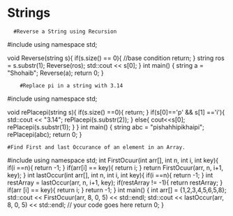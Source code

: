 # Strings

      #Reverse a String using Recursion
#include <iostream>
using namespace std;
	
void Reverse(string s){
    if(s.size() == 0){ //base condition
        return;
    }
    string ros = s.substr(1);
    Reverse(ros);
    std::cout << s[0];
}
int main() {
    string a = "Shohaib";
    Reverse(a);
    return 0;
}

		#Replace pi in a string with 3.14
	
#include <iostream>
using namespace std;

void rePlacepi(string s){
    if(s.size() ==0){
        return;
    }
    if(s[0]=='p' && s[1] =='i'){
        std::cout << "3.14";
        rePlacepi(s.substr(2));
    }
    else{
        cout<<s[0];
        rePlacepi(s.substr(1));
    }
}
int main() {
    string abc = "pishahhipikhaipi";
    rePlacepi(abc);
	return 0;
}

	#Find First and last Occurance of an element in an Array.
	
#include <iostream>
using namespace std;
int FirstOcuur(int arr[], int n, int i, int key){
    if(i ==n){
        return -1;
    }
    if(arr[i] == key){
        return i;
    }
    return FirstOcuur(arr, n, i+1, key);
}
int lastOccur(int arr[], int n, int i, int key){
    if(i ==n){
        return -1;
    }
    int restArray = lastOccur(arr, n, i+1, key);
    if(restArray != -1){
        return restArray;
    }
    if(arr [i] == key){
        return i;
    }
    return -1;
}
int main() {
    int arr[] = {1,2,3,4,5,6,5,8};
    std::cout << FirstOcuur(arr, 8, 0, 5) << std::endl;
    std::cout << lastOccur(arr, 8, 0, 5) << std::endl;
	// your code goes here
	return 0;
}
